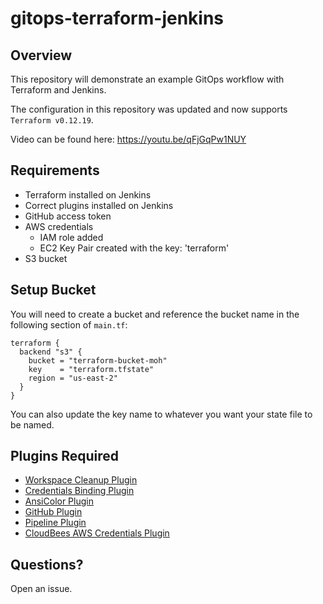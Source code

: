 # gitops-terraform-jenkins

## Overview

This repository will demonstrate an example GitOps workflow with Terraform and Jenkins.

The configuration in this repository was updated and now supports `Terraform v0.12.19`.

Video can be found here: https://youtu.be/qFjGqPw1NUY

## Requirements

* Terraform installed on Jenkins
* Correct plugins installed on Jenkins
* GitHub access token
* AWS credentials
  - IAM role added
  - EC2 Key Pair created with the key: 'terraform'
* S3 bucket

## Setup Bucket

You will need to create a bucket and reference the bucket name in the following section of `main.tf`:

```
terraform {
  backend "s3" {
    bucket = "terraform-bucket-moh"
    key    = "terraform.tfstate"
    region = "us-east-2"
  }
}
```

You can also update the key name to whatever you want your state file to be named.

## Plugins Required

* [Workspace Cleanup Plugin](https://wiki.jenkins.io/display/JENKINS/Workspace+Cleanup+Plugin)
* [Credentials Binding Plugin](https://wiki.jenkins.io/display/JENKINS/Credentials+Binding+Plugin)
* [AnsiColor Plugin](https://wiki.jenkins.io/display/JENKINS/AnsiColor+Plugin)
* [GitHub Plugin](https://wiki.jenkins.io/display/JENKINS/GitHub+Plugin)
* [Pipeline Plugin](https://wiki.jenkins.io/display/JENKINS/Pipeline+Plugin)
* [CloudBees AWS Credentials Plugin](https://wiki.jenkins.io/display/JENKINS/CloudBees+AWS+Credentials+Plugin)

## Questions?

Open an issue.
